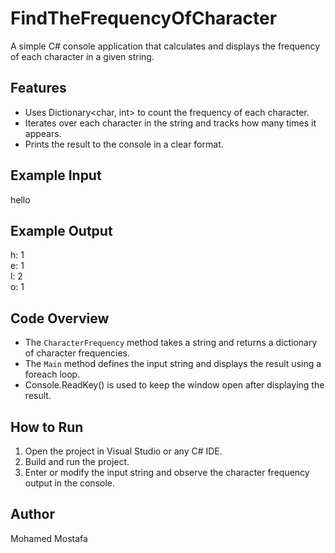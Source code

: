 # FindTheFrequencyOfCharacter

A simple C# console application that calculates and displays the frequency of each character in a given string.

## Features
- Uses Dictionary<char, int> to count the frequency of each character.
- Iterates over each character in the string and tracks how many times it appears.
- Prints the result to the console in a clear format.

## Example Input
hello

## Example Output
h: 1  
e: 1  
l: 2  
o: 1

## Code Overview
- The `CharacterFrequency` method takes a string and returns a dictionary of character frequencies.
- The `Main` method defines the input string and displays the result using a foreach loop.
- Console.ReadKey() is used to keep the window open after displaying the result.

## How to Run
1. Open the project in Visual Studio or any C# IDE.
2. Build and run the project.
3. Enter or modify the input string and observe the character frequency output in the console.

## Author
Mohamed Mostafa
